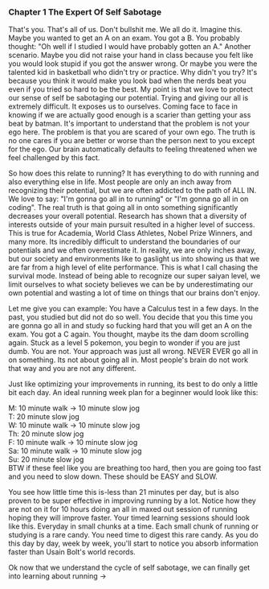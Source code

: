 ### Chapter 1 The Expert Of Self Sabotage

That's you. That's all of us. Don't bullshit me. We all do it. Imagine this. Maybe you wanted to get an A on an exam. You got a B. You probably thought: "Oh well if I studied I would have probably gotten an A." Another scenario. Maybe you did not raise your hand in class because you felt like you would look stupid if you got the answer wrong. Or maybe you were the talented kid in basketball who didn't try or practice. Why didn't you try? It's because you think it would make you look bad when the nerds beat you even if you tried so hard to be the best. My point is that we love to protect our sense of self be sabotaging our potential. Trying and giving our all is extremely difficult. It exposes us to ourselves. Coming face to face in knowing if we are actually good enough is a scarier than getting your ass beat by batman. It's important to understand that the problem is not your ego here. The problem is that you are scared of your own ego. The truth is no one cares if you are better or worse than the person next to you except for the ego. Our brain automatically defaults to feeling threatened when we feel challenged by this fact.

So how does this relate to running? It has everything to do with running and also everything else in life. Most people are only an inch away from recognizing their potential, but we are often addicted to the path of ALL IN. We love to say: "I'm gonna go all in to running" or "I'm gonna go all in on coding". The real truth is that going all in onto something significantly decreases your overall potential. Research has shown that a diversity of interests outside of your main pursuit resulted in a higher level of success. This is true for Academia, World Class Athletes, Nobel Prize Winners, and many more. Its incredibly difficult to understand the boundaries of our potentials and we often overestimate it. In reality, we are only inches away, but our society and environments like to gaslight us into showing us that we are far from a high level of elite performance. This is what I call chasing the survival mode. Instead of being able to recognize our super saiyan level, we limit ourselves to what society believes we can be by underestimating our own potential and wasting a lot of time on things that our brains don't enjoy. 

Let me give you can example: You have a Calculus test in a few days. In the past, you studied but did not do so well. You decide that you this time you are gonna go all in and study so fucking hard that you will get an A on the exam. You got a C again. You thought, maybe its the dam doom scrolling again. Stuck as a level 5 pokemon, you begin to wonder if you are just dumb. You are not. Your approach was just all wrong. NEVER EVER go all in on something. Its not about going all in. Most people's brain do not work that way and you are not any different. 

Just like optimizing your improvements in running, its best to do only a little bit each day. An ideal running week plan for a beginner would look like this: 

M: 10 minute walk -> 10 minute slow jog  
T: 20 minute slow jog  
W: 10 minute walk -> 10 minute slow jog  
Th: 20 minute slow jog  
F: 10 minute walk -> 10 minute slow jog  
Sa: 10 minute walk -> 10 minute slow jog  
Su: 20 minute slow jog  
BTW if these feel like you are breathing too hard, then you are going too fast and you need to slow down. These should be EASY and SLOW.

You see how little time this is-less than 21 minutes per day, but is also proven to be super effective in improving running by a lot. Notice how they are not on it for 10 hours doing an all in maxed out session of running hoping they will improve faster. Your timed learning sessions should look like this. Everyday in small chunks at a time. Each small chunk of running or studying is a rare candy. You need time to digest this rare candy. As you do this day by day, week by week, you'll start to notice you absorb information faster than Usain Bolt's world records.

Ok now that we understand the cycle of self sabotage, we can finally get into learning about running ->